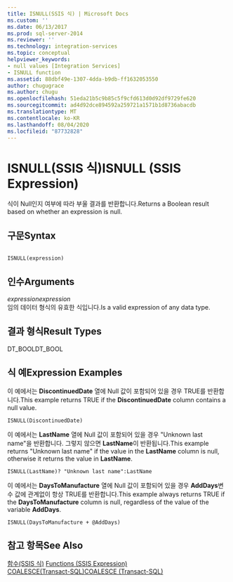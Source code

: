 ```yaml
---
title: ISNULL(SSIS 식) | Microsoft Docs
ms.custom: ''
ms.date: 06/13/2017
ms.prod: sql-server-2014
ms.reviewer: ''
ms.technology: integration-services
ms.topic: conceptual
helpviewer_keywords:
- null values [Integration Services]
- ISNULL function
ms.assetid: 88dbf49e-1307-4dda-b9db-ff1632053550
author: chugugrace
ms.author: chugu
ms.openlocfilehash: 51eda21b5c9b85c5f9cfd613d0d92df9729fe620
ms.sourcegitcommit: ad4d92dce894592a259721a1571b1d8736abacdb
ms.translationtype: MT
ms.contentlocale: ko-KR
ms.lasthandoff: 08/04/2020
ms.locfileid: "87732828"
---
```

# <a name="isnull-ssis-expression"></a><span data-ttu-id="f2527-102">ISNULL(SSIS 식)</span><span class="sxs-lookup"><span data-stu-id="f2527-102">ISNULL (SSIS Expression)</span></span>
  <span data-ttu-id="f2527-103">식이 Null인지 여부에 따라 부울 결과를 반환합니다.</span><span class="sxs-lookup"><span data-stu-id="f2527-103">Returns a Boolean result based on whether an expression is null.</span></span>  
  
## <a name="syntax"></a><span data-ttu-id="f2527-104">구문</span><span class="sxs-lookup"><span data-stu-id="f2527-104">Syntax</span></span>  
  
```  
  
ISNULL(expression)  
```  
  
## <a name="arguments"></a><span data-ttu-id="f2527-105">인수</span><span class="sxs-lookup"><span data-stu-id="f2527-105">Arguments</span></span>  
 <span data-ttu-id="f2527-106">*expression*</span><span class="sxs-lookup"><span data-stu-id="f2527-106">*expression*</span></span>  
 <span data-ttu-id="f2527-107">임의 데이터 형식의 유효한 식입니다.</span><span class="sxs-lookup"><span data-stu-id="f2527-107">Is a valid expression of any data type.</span></span>  
  
## <a name="result-types"></a><span data-ttu-id="f2527-108">결과 형식</span><span class="sxs-lookup"><span data-stu-id="f2527-108">Result Types</span></span>  
 <span data-ttu-id="f2527-109">DT_BOOL</span><span class="sxs-lookup"><span data-stu-id="f2527-109">DT_BOOL</span></span>  
  
## <a name="expression-examples"></a><span data-ttu-id="f2527-110">식 예</span><span class="sxs-lookup"><span data-stu-id="f2527-110">Expression Examples</span></span>  
 <span data-ttu-id="f2527-111">이 예에서는 **DiscontinuedDate** 열에 Null 값이 포함되어 있을 경우 TRUE를 반환합니다.</span><span class="sxs-lookup"><span data-stu-id="f2527-111">This example returns TRUE if the **DiscontinuedDate** column contains a null value.</span></span>  
  
```  
ISNULL(DiscontinuedDate)  
```  
  
 <span data-ttu-id="f2527-112">이 예에서는 **LastName** 열에 Null 값이 포함되어 있을 경우 "Unknown last name"을 반환합니다. 그렇지 않으면 **LastName**이 반환됩니다.</span><span class="sxs-lookup"><span data-stu-id="f2527-112">This example returns "Unknown last name" if the value in the **LastName** column is null, otherwise it returns the value in **LastName**.</span></span>  
  
```  
ISNULL(LastName)? "Unknown last name":LastName  
```  
  
 <span data-ttu-id="f2527-113">이 예에서는 **DaysToManufacture** 열에 Null 값이 포함되어 있을 경우 **AddDays**변수 값에 관계없이 항상 TRUE를 반환합니다.</span><span class="sxs-lookup"><span data-stu-id="f2527-113">This example always returns TRUE if the **DaysToManufacture** column is null, regardless of the value of the variable **AddDays**.</span></span>  
  
```  
ISNULL(DaysToManufacture + @AddDays)  
```  
  
## <a name="see-also"></a><span data-ttu-id="f2527-114">참고 항목</span><span class="sxs-lookup"><span data-stu-id="f2527-114">See Also</span></span>  
 <span data-ttu-id="f2527-115">[함수&#40;SSIS 식&#41;](functions-ssis-expression.md) </span><span class="sxs-lookup"><span data-stu-id="f2527-115">[Functions &#40;SSIS Expression&#41;](functions-ssis-expression.md) </span></span>  
 [<span data-ttu-id="f2527-116">COALESCE&#40;Transact-SQL&#41;</span><span class="sxs-lookup"><span data-stu-id="f2527-116">COALESCE &#40;Transact-SQL&#41;</span></span>](/sql/t-sql/language-elements/coalesce-transact-sql)  
  
  

